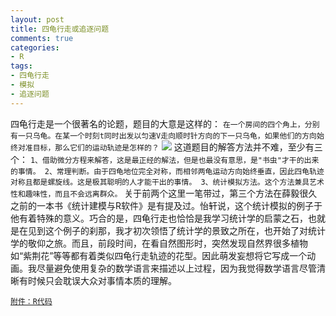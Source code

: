 ```yaml
---
layout: post
title: 四龟行走或追逐问题
comments: true
categories:
- R
tags:
- 四龟行走
- 模拟
- 追逐问题
---
```


四龟行走是一个很著名的论题，题目的大意是这样的：
`在一个房间的四个角上，分别有一只乌龟。在某一个时刻t同时出发以匀速V走向顺时针方向的下一只乌龟，如果他们的方向始终对准目标，那么它们的运动轨迹是怎样的？`
[![](http://yishuo.cos.name/wp-content/uploads/2010/03/movie.gif)](http://yishuo.cos.name/wp-content/uploads/2010/03/movie.gif)
这道题目的解答方法并不难，至少有三个：
`
1、借助微分方程来解答，这是最正经的解法，但是也最没有意思，是"书虫"才干的出来的事情。
2、常理判断。由于四龟地位完全对称，而相邻两龟运动方向始终垂直，因此四龟轨迹对称且都是螺旋线。这是极其聪明的人才能干出的事情。
3、统计模拟方法。这个方法兼具艺术性和趣味性，而且不会远离群众。
`
关于前两个这里一笔带过，第三个方法在薛毅很久之前的一本书《统计建模与R软件》是有提及过。怡轩说，这个统计模拟的例子于他有着特殊的意义。巧合的是，四龟行走也恰恰是我学习统计学的启蒙之石，也就是在见到这个例子的刹那，我才初次领悟了统计学的景致之所在，也开始了对统计学的敬仰之旅。而且，前段时间，在看自然图形时，突然发现自然界很多植物如“紫荆花”等等都有着类似四龟行走轨迹的花型。因此萌发妄想将它写成一个动画。我尽量避免使用复杂的数学语言来描述以上过程，因为我觉得数学语言尽管清晰有时候只会耽误大众对事情本质的理解。

[`附件：R代码`](http://yishuo.cos.name/wp-content/uploads/2010/03/R代码.txt)
